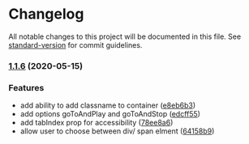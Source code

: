 # Changelog

All notable changes to this project will be documented in this file. See [standard-version](https://github.com/conventional-changelog/standard-version) for commit guidelines.

### [1.1.6](https://github.com/RodriAndreotti/react-lottie/compare/v1.2.3...v1.1.6) (2020-05-15)


### Features

* add ability to add classname to container ([e8eb6b3](https://github.com/RodriAndreotti/react-lottie/commit/e8eb6b3d392588abf6c73fefc66be260e4fa220e))
* add options goToAndPlay and goToAndStop ([edcff55](https://github.com/RodriAndreotti/react-lottie/commit/edcff5537cb5ca8b1ab3cf5082d43cc6dc074b8a))
* add tabIndex prop for accessibility ([78ee8a6](https://github.com/RodriAndreotti/react-lottie/commit/78ee8a6d587b5cd40b8e1e258a613504fe4da275))
* allow user to choose between div/ span elment ([64158b9](https://github.com/RodriAndreotti/react-lottie/commit/64158b9267ec72966c870734fb66d3402f57ae34))
